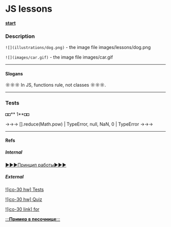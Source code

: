 ﻿# JS lessons

[**start**](https://garevna.github.io/js-lessons)

### Description

`![](illustrations/dog.png)` - the image file images/lessons/dog.png

`![](images/car.gif)` - the image file images/car.gif

_____________________________________

#### Slogans

☼☼☼ In JS, functions rule, not classes ☼☼☼.

________________________

### Tests

◘◘** 1**◘◘

→→→ [].reduce(Math.pow) | TypeError, null, NaN, 0 | TypeError →→→

_________________________

#### Refs

##### Internal

[►►►Принцип работы►►►](page/Array-iteration-methods-theory.md)

##### External

[![ico-30 hw] Tests](test/assignments)

[![ico-30 hw] Quiz](quiz/arrowFunctions)

[![ico-30 link] for](external/mdn-for)

[:::**Пример в песочнице**:::](https://plnkr.co/edit/jsH8XKmc0B6g4q8iPZBf?p=preview/)
